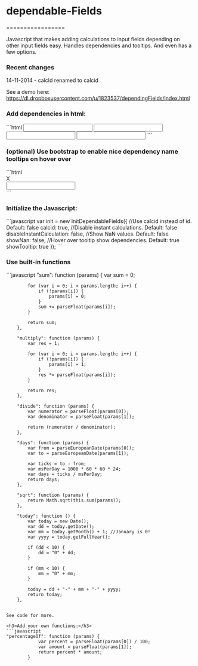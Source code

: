 <h1>dependable-Fields</h1>
=================

Javascript that makes adding calculations to input fields depending on other input fields easy. Handles dependencies and tooltips. And even has a few options.

<h3>Recent changes</h3>
<p>
    14-11-2014 - calcId renamed to calcid
</p>

See a demo here:
https://dl.dropboxusercontent.com/u/1823537/dependingFields/index.html

<h3>Add dependencies in html:</h3>
```html
<input calcid="a" />
<input calcid="b" />
<input calcid="c" calculation="sum a b" />
<input calcid="d" calculation="copy c" />
```

<h3>(optional) Use bootstrap to enable nice dependency name tooltips on hover over</h3>
```html
<div class="form-group">
    <div class="input-group">
        <div class="input-group-addon">X</div>
        <input calcid="sum1" type="number" class="form-control">
    </div>
</div>
```

<h3>Initialize the Javascript:</h3>
```javascript
            var init = new InitDependableFields({
                //Use calcid instead of id. Default: false
                calcid: true,
                //Disable instant calculations. Default: false
                disableInstantCalculation: false,
                //Show NaN values. Default: false
                showNan: false,
                //Hover over tooltip show dependencies. Default: true
                showTooltip: true
            });
```

<h3>Use built-in functions</h3>
```javascript
    "sum": function (params) {
            var sum = 0;

            for (var i = 0; i < params.length; i++) {
                if (!params[i]) {
                    params[i] = 0;
                }
                sum += parseFloat(params[i]);
            }

            return sum;
        },
        
        "multiply": function (params) {
            var res = 1;

            for (var i = 0; i < params.length; i++) {
                if (!params[i]) {
                    params[i] = 1;
                }
                res *= parseFloat(params[i]);
            }

            return res;
        },
        
        "divide": function (params) {
            var numerator = parseFloat(params[0]);
            var denominator = parseFloat(params[1]);

            return (numerator / denominator);
        },

        "days": function (params) {
            var from = parseEuropeanDate(params[0]);
            var to = parseEuropeanDate(params[1]);

            var ticks = to - from;
            var msPerDay = 1000 * 60 * 60 * 24;
            var days = ticks / msPerDay;
            return days;
        },
        
        "sqrt": function (params) {
            return Math.sqrt(this.sum(params));
        },
        
        "today": function () {
            var today = new Date();
            var dd = today.getDate();
            var mm = today.getMonth() + 1; //January is 0!
            var yyyy = today.getFullYear();

            if (dd < 10) {
                dd = "0" + dd;
            }

            if (mm < 10) {
                mm = "0" + mm;
            }

            today = dd + "-" + mm + "-" + yyyy;
            return today;
        },
```

See code for more.

<h3>Add your own functions:</h3>
```javascript
"percentageOf": function (params) {
            var percent = parseFloat(params[0]) / 100;
            var amount = parseFloat(params[1]);
            return percent * amount;
        }
```